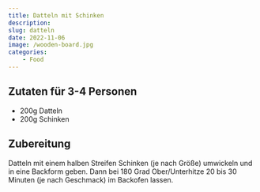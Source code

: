 ```yaml
---
title: Datteln mit Schinken
description: 
slug: datteln
date: 2022-11-06
image: /wooden-board.jpg
categories:
    - Food
---
```


## Zutaten für 3-4 Personen

- 200g Datteln
- 200g Schinken

## Zubereitung

Datteln mit einem halben Streifen Schinken (je nach Größe) umwickeln und in eine Backform geben.
Dann bei 180 Grad Ober/Unterhitze 20 bis 30 Minuten (je nach Geschmack) im Backofen lassen.
